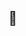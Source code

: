 ## 👋

<!--

oi essa conta é da camila e da maria eduarda araujo morais   C :
nós duas fazemos o curso técnico em desenvolvimento de sistemas no if goiano!! 

-->
